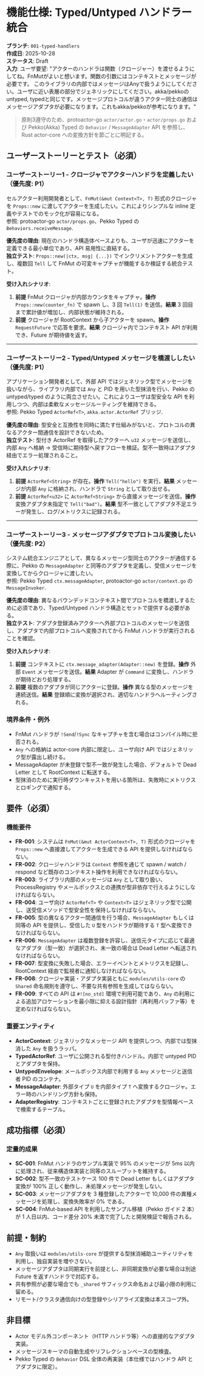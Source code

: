 # 機能仕様: Typed/Untyped ハンドラー統合

**ブランチ**: `001-typed-handlers`  
**作成日**: 2025-10-28  
**ステータス**: Draft  
**入力**: ユーザ要望: "アクターのハンドラは関数（クロージャー）を渡せるようにしてね。FnMutがよいと想います。関数の引数にはコンテキストとメッセージが必要です。 このライブラリの内部ではメッセージはAnyで扱うようにしてください。ユーザに近い表層の部分でジェネリックにしてください。akka/pekkoのuntyped, typedと同じです。メッセージプロトコルが違うアクター同士の通信はメッセージアダプタが必要になります。これもakka/pekkoが参考になります。"

> 原則3遵守のため、protoactor-go `actor/actor.go`・`actor/props.go` および Pekko(Akka) Typed の `Behavior` / `MessageAdapter` API を参照し、Rust actor-core への変換方針を節ごとに明記する。

## ユーザーストーリーとテスト（必須）

### ユーザーストーリー1 - クロージャでアクターハンドラを定義したい（優先度: P1）

セルアクター利用開発者として、`FnMut(&mut Context<T>, T)` 形式のクロージャを `Props::new` に渡してアクターを生成したい。これによりシンプルな inline 定義やテストでのモック化が容易になる。  
参照: protoactor-go `actor/props.go`、Pekko Typed の `Behaviors.receiveMessage`.

**優先度の理由**: 現在のハンドラ構造体ベースよりも、ユーザが迅速にアクターを定義できる最小単位であり、API 易用性に直結する。  
**独立テスト**: `Props::new(|ctx, msg| {...})` でインクリメントアクターを生成し、複数回 `Tell` して FnMut の可変キャプチャが機能するか検証する統合テスト。

**受け入れシナリオ**:

1. **前提** FnMut クロージャが内部カウンタをキャプチャ。**操作** `Props::new(counter_fn)` で spawn し、3 回 `Tell(1)` を送信。**結果** 3 回目まで累計値が増加し、内部状態が維持される。  
2. **前提** クロージャが RootContext から子アクターを spawn。**操作** `RequestFuture` で応答を要求。**結果** クロージャ内でコンテキスト API が利用でき、Future が期待値を返す。

---

### ユーザーストーリー2 - Typed/Untyped メッセージを橋渡ししたい（優先度: P1）

アプリケーション開発者として、外部 API ではジェネリック型でメッセージを扱いながら、ライブラリ内部では `Any` と PID を用いた型抹消を行い、Pekko の untyped/typed のように両立させたい。これによりユーザは型安全な API を利用しつつ、内部は柔軟なメッセージルーティングを維持できる。  
参照: Pekko Typed `ActorRef<T>`, `akka.actor.ActorRef` ブリッジ.

**優先度の理由**: 型安全と互換性を同時に満たす仕組みがないと、プロトコルの異なるアクター間通信を設計できないため。  
**独立テスト**: 型付き ActorRef を取得したアクターへ `u32` メッセージを送信し、内部 `Any` へ格納 → 受信時に期待型へ戻すフローを検証。型不一致時はアダプタ経由でエラー処理されること。

**受け入れシナリオ**:

1. **前提** `ActorRef<String>` が存在。**操作** `Tell("hello")` を実行。**結果** メッセージが内部 `Any` に格納され、ハンドラで `String` として取り出せる。  
2. **前提** `ActorRef<u32>` に `ActorRef<String>` から直接メッセージを送信。**操作** 変換アダプタ未指定で `Tell("bad")`。**結果** 型不一致としてアダプタ不足エラーが発生し、ログ/メトリクスに記録される。

---

### ユーザーストーリー3 - メッセージアダプタでプロトコル変換したい（優先度: P2）

システム統合エンジニアとして、異なるメッセージ型同士のアクターが通信する際に、Pekko の `MessageAdapter` と同等のアダプタを定義し、受信メッセージを変換してからクロージャに渡したい。  
参照: Pekko Typed `ctx.messageAdapter`, protoactor-go `actor/context.go` の `MessageInvoker`.

**優先度の理由**: 異なるバウンデッドコンテキスト間でプロトコルを橋渡しするために必須であり、Typed/Untyped ハンドラ構造とセットで提供する必要がある。  
**独立テスト**: アダプタ登録済みアクターへ外部プロトコルのメッセージを送信し、アダプタで内部プロトコルへ変換されてから FnMut ハンドラが実行されることを確認。

**受け入れシナリオ**:

1. **前提** コンテキストに `ctx.message_adapter(Adapter::new)` を登録。**操作** 外部 `Event` メッセージを送信。**結果** Adapter が `Command` に変換し、ハンドラが期待どおり処理する。  
2. **前提** 複数のアダプタが同じアクターに登録。**操作** 異なる型のメッセージを連続送信。**結果** 登録順に変換が選択され、適切なハンドラへルーティングされる。

### 境界条件・例外

- FnMut ハンドラが `!Send`/`!Sync` なキャプチャを含む場合はコンパイル時に拒否される。  
- `Any` への格納は actor-core 内部に限定し、ユーザ向け API ではジェネリック型が露出し続ける。  
- MessageAdapter が未登録で型不一致が発生した場合、デフォルトで Dead Letter として RootContext に転送する。  
- 型抹消のために実行時ダウンキャストを用いる箇所は、失敗時にメトリクスとロギングで通知する。  

## 要件（必須）

### 機能要件

- **FR-001**: システムは `FnMut(&mut ActorContext<T>, T)` 形式のクロージャを `Props::new` へ直接渡してアクターを生成できる API を提供しなければならない。  
- **FR-002**: クロージャハンドラは `Context` 参照を通じて spawn / watch / respond など既存のコンテキスト操作を利用できなければならない。  
- **FR-003**: ライブラリ内部のメッセージは `Any` として取り扱い、ProcessRegistry やメールボックスとの連携が型非依存で行えるようにしなければならない。  
- **FR-004**: ユーザ向け `ActorRef<T>` や `Context<T>` はジェネリック型で公開し、送受信メソッドで型安全性を保持しなければならない。  
- **FR-005**: 型の異なるアクター間通信を行う場合、`MessageAdapter` もしくは同等の API を提供し、受信した `U` 型をハンドラが期待する `T` 型へ変換できなければならない。  
- **FR-006**: `MessageAdapter` は複数登録を許容し、送信元タイプに応じて最適なアダプタ（型一致）が選択され、未一致の場合は Dead Letter へ転送されなければならない。  
- **FR-007**: 型変換に失敗した場合、エラーイベントとメトリクスを記録し、RootContext 経由で監視者に通知しなければならない。  
- **FR-008**: クロージャ実装・アダプタ実装ともに `modules/utils-core` の `Shared` 命名規則を遵守し、不要な共有参照を生成してはならない。  
- **FR-009**: すべての API は `#![no_std]` 環境で利用可能であり、`Any` の利用による追加アロケーションを最小限に抑える設計指針（再利用バッファ等）を定めなければならない。  

### 重要エンティティ

- **ActorContext<T>**: ジェネリックなメッセージ API を提供しつつ、内部では型抹消した `Any` を扱うラッパ。  
- **TypedActorRef<T>**: ユーザに公開される型付きハンドル。内部で untyped PID とアダプタを保持。  
- **UntypedEnvelope**: メールボックス内部で利用する `Any` メッセージと送信者 PID のコンテナ。  
- **MessageAdapter**: 外部タイプ `U` を内部タイプ `T` へ変換するクロージャ。エラー時のハンドリング方針も保持。  
- **AdapterRegistry**: コンテキストごとに登録されたアダプタを型情報ベースで検索するテーブル。  

## 成功指標（必須）

### 定量的成果

- **SC-001**: FnMut ハンドラのサンプル実装で 95% のメッセージが 5ms 以内に処理され、従来構造体実装と同等のスループットを維持する。  
- **SC-002**: 型不一致のテストケース 100 件で Dead Letter もしくはアダプタ変換が 100% 正しく動作し、未処理メッセージが発生しない。  
- **SC-003**: メッセージアダプタを 3 種登録したアクターで 10,000 件の異種メッセージを処理し、変換失敗率が 0% である。  
- **SC-004**: FnMut-based API を利用したサンプル移植（Pekko ガイド 2 本）が 1 人日以内、コード差分 20% 未満で完了したと開発検証で報告される。  

## 前提・制約

- `Any` 取扱いは `modules/utils-core` が提供する型抹消補助ユーティリティを利用し、独自実装を増やさない。  
- メッセージアダプタは同期実行を前提とし、非同期変換が必要な場合は別途 Future を返すハンドラで対応する。  
- 共有参照が必要な場合でも `_shared` サフィックス命名および最小限の利用に留める。  
- リモート/クラスタ通信向けの型登録やシリアライズ変換は本スコープ外。  

## 非目標

- Actor モデル外コンポーネント（HTTP ハンドラ等）への直接的なアダプタ実装。  
- メッセージスキーマの自動生成やリフレクションベースの型検査。  
- Pekko Typed の `Behavior` DSL 全体の再実装（本仕様ではハンドラ API とアダプタに限定）。  
